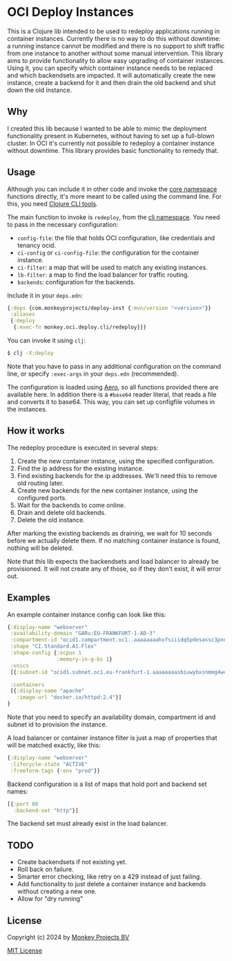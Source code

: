 # OCI Deploy Instances

This is a Clojure lib intended to be used to redeploy applications running
in container instances.  Currently there is no way to do this without
downtime: a running instance cannot be modified and there is no support
to shift traffic from one instance to another without some manual
intervention.  This library aims to provide functionality to allow easy
upgrading of container instances.  Using it, you can specify which container
instance needs to be replaced and which backendsets are impacted.  It will
automatically create the new instance, create a backend for it and then
drain the old backend and shut down the old instance.

## Why

I created this lib because I wanted to be able to mimic the deployment
functionality present in Kubernetes, without having to set up a full-blown
cluster.  In OCI it's currently not possible to redeploy a container instance
without downtime.  This library provides basic functionality to remedy that.

## Usage

Although you can include it in other code and invoke the [core namespace](src/monkey/oci/deploy/core.clj)
functions directly, it's more meant to be called using the command line.  For
this, you need [Clojure CLI tools](https://clojure.org/reference/deps_and_cli).

The main function to invoke is `redeploy`, from the [cli namespace](src/monkey/oci/deploy/cli.clj).
You need to pass in the necessary configuration:

 - `config-file`: the file that holds OCI configuration, like credentials and tenancy ocid.
 - `ci-config` or `ci-config-file`: the configuration for the container instance.
 - `ci-filter`: a map that will be used to match any existing instances.
 - `lb-filter`: a map to find the load balancer for traffic routing.
 - `backends`: configuration for the backends.

Include it in your `deps.edn`:
```clojure
{:deps {com.monkeyprojects/deploy-inst {:mvn/version "<version>"}}
 :aliases
 {:deploy
  {:exec-fn monkey.oci.deploy.cli/redeploy}}}
```

You can invoke it using `clj`:
```bash
$ clj -X:deploy
```
Note that you have to pass in any additional configuration on the command line, or
specify `:exec-args` in your `deps.edn` (recommended).

The configuration is loaded using [Aero](https://github.com/juxt/aero?tab=readme-ov-file),
so all functions provided there are available here.  In addition there is a `#base64`
reader literal, that reads a file and converts it to base64.  This way, you can set up
configfile volumes in the instances.

## How it works

The redeploy procedure is executed in several steps:

 1. Create the new container instance, using the specified configuration.
 2. Find the ip address for the existing instance.
 3. Find existing backends for the ip addresses.  We'll need this to remove old routing later.
 4. Create new backends for the new container instance, using the configured ports.
 5. Wait for the backends to come online.
 6. Drain and delete old backends.
 7. Delete the old instance.

After marking the existing backends as draining, we wait for 10 seconds before
we actually delete them.  If no matching container instance is found, nothing
will be deleted.

Note that this lib expects the backendsets and load balancer to already be provisioned.
It will not create any of those, so if they don't exist, it will error out.

## Examples

An example container instance config can look like this:
```clojure
{:display-name "webserver"
 :availability-domain "GARu:EU-FRANKFURT-1-AD-3"
 :compartment-id "ocid1.compartment.oc1..aaaaaaaahxfsiiidq5pdesassc3pnnvozwd3fbi5raj6twjutodnfpinv6ba"
 :shape "CI.Standard.A1.Flex"
 :shape-config {:ocpus 1
                :memory-in-g-bs 1}
 :vnics
 [{:subnet-id "ocid1.subnet.oc1.eu-frankfurt-1.aaaaaaaasbiuwybxsnmmg4weerznc32nmapcqtd2hbc24qgdkcusgg6b6a7a"}]

 :containers
 [{:display-name "apache"
   :image-url "docker.io/httpd:2.4"}]
}
```
Note that you need to specify an availability domain, compartment id and subnet id to
provision the instance.

A load balancer or container instance filter is just a map of properties that will
be matched exactly, like this:
```clojure
{:display-name "webserver"
 :lifecycle-state "ACTIVE"
 :freeform-tags {:env "prod"}}
```

Backend configuration is a list of maps that hold port and backend set names:
```clojure
[{:port 80
  :backend-set "http"}]
```
The backend set must already exist in the load balancer.

## TODO

 - Create backendsets if not existing yet.
 - Roll back on failure.
 - Smarter error checking, like retry on a 429 instead of just failing.
 - Add functionality to just delete a container instance and backends without creating a new one.
 - Allow for "dry running"

## License

Copyright (c) 2024 by [Monkey Projects BV](https://www.monkey-projects.be)

[MIT License](LICENSE)